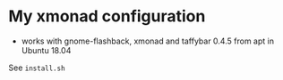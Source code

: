 # My xmonad configuration

* works with gnome-flashback, xmonad and taffybar 0.4.5 from apt in Ubuntu 18.04

See `install.sh`
